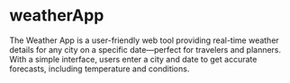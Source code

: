 # weatherApp
 The Weather App is a user-friendly web tool providing real-time weather details for any city on a specific date—perfect for travelers and planners. With a simple interface, users enter a city and date to get accurate forecasts, including temperature and conditions. 
